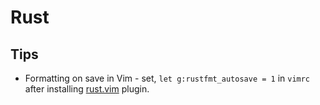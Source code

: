 # Rust

## Tips

- Formatting on save in Vim - set, `let g:rustfmt_autosave = 1` in `vimrc` after
  installing [rust.vim](https://github.com/rust-lang/rust.vim) plugin.
